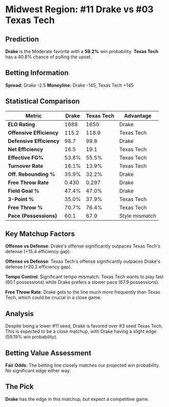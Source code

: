 # Midwest Region: #11 Drake vs #03 Texas Tech

## Prediction
**Drake** is the Moderate favorite with a **59.2%** win probability.
**Texas Tech** has a 40.8% chance of pulling the upset.

## Betting Information
**Spread:** Drake -2.5
**Moneyline:** Drake -145, Texas Tech +145

## Statistical Comparison

| Metric | Drake | Texas Tech | Advantage |
|--------|-----------------|-----------------|----------|
| **ELO Rating** | 1688 | 1650 | Drake |
| **Offensive Efficiency** | 115.2 | 118.9 | Texas Tech |
| **Defensive Efficiency** | 98.7 | 99.8 | Drake |
| **Net Efficiency** | 16.5 | 19.1 | Texas Tech |
| **Effective FG%** | 53.8% | 55.5% | Texas Tech |
| **Turnover Rate** | 16.1% | 13.9% | Texas Tech |
| **Off. Rebounding %** | 35.9% | 32.2% | Drake |
| **Free Throw Rate** | 0.430 | 0.297 | Drake |
| **Field Goal %** | 47.4% | 47.0% | Drake |
| **3-Point %** | 35.0% | 37.9% | Texas Tech |
| **Free Throw %** | 70.7% | 76.4% | Texas Tech |
| **Pace (Possessions)** | 60.1 | 67.9 | Style mismatch |

## Key Matchup Factors

**Offense vs Defense**: Drake's offense significantly outpaces Texas Tech's defense (+15.4 efficiency gap).

**Offense vs Defense**: Texas Tech's offense significantly outpaces Drake's defense (+20.2 efficiency gap).

**Tempo Control**: Significant tempo mismatch: Texas Tech wants to play fast (60.1 possessions) while Drake prefers a slower pace (67.9 possessions).

**Free Throw Rate**: Drake gets to the line much more frequently than Texas Tech, which could be crucial in a close game.

## Analysis

Despite being a lower #11 seed, Drake is favored over #3 seed Texas Tech. This is expected to be a close matchup, with Drake having a slight edge (59.19% win probability).

## Betting Value Assessment

**Fair Odds**: The betting line closely matches our projected win probability. No significant edge either way.

## The Pick

**Drake** has the edge in this matchup, but expect a competitive game.

